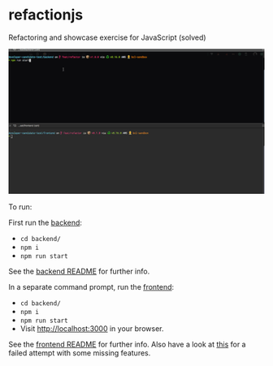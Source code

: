 # refactionjs

Refactoring and showcase exercise for JavaScript (solved)

![](demo.gif)

To run:

First run the [backend](backend/README.md): 

- `cd backend/`
- `npm i`
- `npm run start`

See the [backend README](backend/README.md) for further info. 

In a separate command prompt, run the [frontend](frontend/README.md): 

- `cd backend/`
- `npm i`
- `npm run start`
- Visit [http://localhost:3000](http://localhost:3000) in your browser. 

See the [frontend README](frontend/README.md) for further info. Also have a look at [this](botched-frontend/README.md) for a failed attempt with some missing features. 
